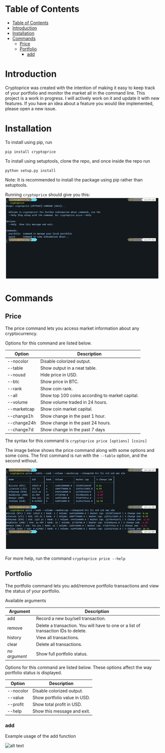 # Table of Contents
- [Table of Contents](#table-of-contents)
- [Introduction](#introduction)
- [Installation](#installation)
- [Commands](#commands)
    - [Price](#price)
    - [Portfolio](#portfolio)
        - [add](#add)

# Introduction

Cryptoprice was created with the intention of making it easy to keep track of your portfolio and monitor the market all in the command line. This project is a work in progress. I will actively work on it and update it with new features. If you have an idea about a feature you would like implemented, please open a new issue.

# Installation

To install using pip, run

```
pip install cryptoprice
```

To install using setuptools, clone the repo, and once inside the repo run
```
python setup.py install
```

Note: It is recommended to install the package using pip rather than setuptools.

Running ```cryptoprice``` should give you this:
![alt text](img/scrot1.png)

# Commands

## Price

The price command lets you access market information about any cryptocurrency.

Options for this command are listed below.

| Option      | Description                                     |
| ----------- | ----------------------------------------------- |
| --nocolor   | Disable colorized output.                       |
| --table     | Show output in a neat table.                    |
| --nousd     | Hide price in USD.                              |
| --btc       | Show price in BTC.                              |
| --rank      | Show coin rank.                                 |
| --all       | Show top 100 coins according to market capital. |
| --volume    | Show volume traded in 24 hours.                 |
| --marketcap | Show coin market capital.                       |
| --change1h  | Show change in the past 1 hour.                 |
| --change24h | Show change in the past 24 hours.               |
| --change7d  | Show change in the past 7 days                  |

The syntax for this command is ```cryptoprice price [options] [coins]```

The image below shows the price command along with some options and some coins. The first command is run with the ```--table``` option, and the second without.

![alt text](img/scrot2.png)

For more help, run the command
```cryptoprice price --help```

## Portfolio

The portfolio command lets you add/remove portfolio transactions and view the status of your portfolio.

Available arguments

| Argument      | Description                                                                        |
| ------------- | ---------------------------------------------------------------------------------- |
| add           | Record a new buy/sell transaction.                                                 |
| remove        | Delete a transaction. You will have to one or a list of transaction IDs to delete. |
| history       | View all transactions.                                                             |
| clear         | Delete all transactions.                                                           |
| *no argument* | Show full portfolio status.                                                        |

Options for this command are listed below. These options affect the way portfolio status is displayed.

| Option    | Description                  |
| --------- | ---------------------------- |
| --nocolor | Disable colorized output.    |
| --value   | Show portfolio value in USD. |
| --profit  | Show total profit in USD.    |
| --help    | Show this message and exit.  |

### add

Example usage of the add function

![alt text](img/scrot3.png)